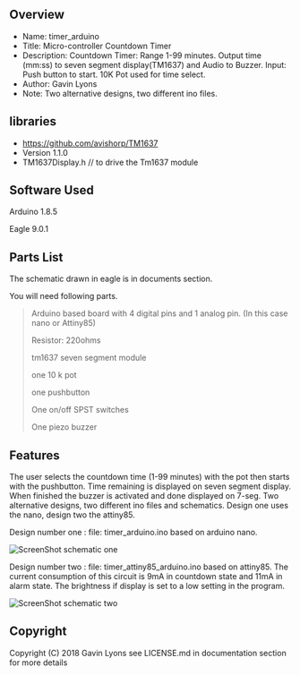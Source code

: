 
Overview
--------------------------------------------
* Name: timer_arduino
* Title: Micro-controller Countdown Timer
* Description: Countdown Timer: Range 1-99 minutes. 
Output time (mm:ss) to seven segment display(TM1637) and Audio to Buzzer.
Input: Push button to start.  10K Pot used for time select.
* Author: Gavin Lyons
* Note: Two alternative designs, two different ino files.

libraries
--------------------------
* https://github.com/avishorp/TM1637
*  Version 1.1.0
*  TM1637Display.h // to drive the Tm1637 module


Software Used
------------------
Arduino 1.8.5

Eagle 9.0.1


Parts List
------------------------------
The schematic drawn in eagle is in documents section. 

You will need following parts.

>
> Arduino based board with 4 digital pins and 1 analog pin. (In this case nano or Attiny85)
>
> Resistor: 220ohms 
>
> tm1637 seven segment module
>
> one 10 k pot
>
> one pushbutton
>
> One on/off SPST switches
>
> One piezo buzzer
>

Features
----------------------
The user selects the countdown time (1-99 minutes) with the pot then starts with the pushbutton.
Time remaining is displayed on seven segment display. When finished the buzzer is activated and done displayed on 7-seg.
Two alternative designs, two different ino files and schematics. Design one uses the nano, design two the attiny85. 

Design number one :  file:  timer_arduino.ino based on arduino nano.

![ScreenShot schematic one ](https://github.com/gavinlyonsrepo/timer_arduino/blob/master/documentation/eagle/tm1637.jpg)

Design number two :  file:  timer_attiny85_arduino.ino based on attiny85.
The current consumption of this circuit is 9mA in countdown state and 11mA in alarm state.
The brightness if display is set to a low setting in the program.

![ScreenShot schematic two ](https://github.com/gavinlyonsrepo/timer_arduino/blob/master/documentation/eagle/timer16372.jpg)
 
Copyright
---------
Copyright (C) 2018 Gavin Lyons 
see LICENSE.md in documentation section 
for more details

